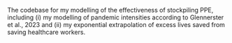 The codebase for my modelling of the effectiveness of stockpiling PPE, including (i) my modelling of pandemic intensities according to Glennerster et al., 2023 and (ii) my exponential extrapolation of excess lives saved from saving healthcare workers.
